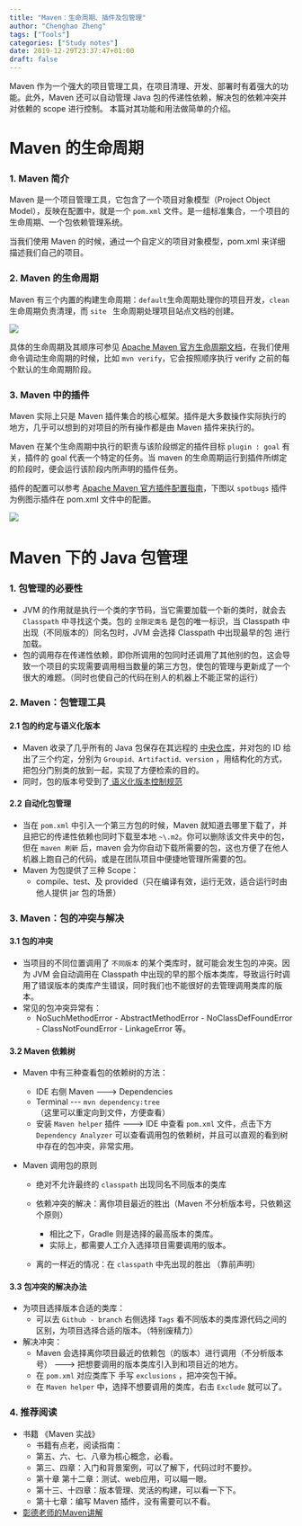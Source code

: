 ```yaml
---
title: "Maven：生命周期、插件及包管理"
author: "Chenghao Zheng"
tags: ["Tools"]
categories: ["Study notes"]
date: 2019-12-29T23:37:47+01:00
draft: false
---
```


Maven 作为一个强大的项目管理工具，在项目清理、开发、部署时有着强大的功能。此外，Maven 还可以自动管理 Java 包的传递性依赖，解决包的依赖冲突并对依赖的 scope 进行控制。 本篇对其功能和用法做简单的介绍。



# Maven 的生命周期

### 1. Maven 简介  

Maven 是一个项目管理工具，它包含了一个项目对象模型（Project Object Model），反映在配置中，就是一个 `pom.xml` 文件。是一组标准集合，一个项目的生命周期、一个包依赖管理系统。

当我们使用 Maven 的时候，通过一个自定义的项目对象模型，pom.xml 来详细描述我们自己的项目。

### 2. Maven 的生命周期

Maven 有三个内置的构建生命周期：`default`生命周期处理你的项目开发，`clean` 生命周期负责清理，而 `site ` 生命周期处理项目站点文档的创建。

![](/images/maven生命周期.png)

具体的生命周期及其顺序可参见 [Apache Maven 官方生命周期文档](https://maven.apache.org/guides/introduction/introduction-to-the-lifecycle.html#Build_Lifecycle_Basics)，在我们使用命令调动生命周期的时候，比如 `mvn verify`，它会按照顺序执行 verify 之前的每个默认的生命周期阶段。

### 3. Maven 中的插件

Maven 实际上只是 Maven 插件集合的核心框架。插件是大多数操作实际执行的地方，几乎可以想到的对项目的所有操作都是由 Maven 插件来执行的。

Maven 在某个生命周期中执行的职责与该阶段绑定的插件目标 `plugin : goal` 有关，插件的 goal 代表一个特定的任务。当 maven 的生命周期运行到插件所绑定的阶段时，便会运行该阶段内所声明的插件任务。

插件的配置可以参考 [Apache Maven 官方插件配置指南](https://maven.apache.org/guides/mini/guide-configuring-plugins.html)，下图以 `spotbugs` 插件为例图示插件在 pom.xml 文件中的配置。

![](/images/maven插件.png)　



# Maven 下的 Java 包管理

### 1. 包管理的必要性

* JVM 的作用就是执行一个类的字节码，当它需要加载一个新的类时，就会去 `Classpath` 中寻找这个类。包的 `全限定类名` 是包的唯一标识，当 Classpath 中出现（不同版本的）同名包时，JVM 会选择 Classpath 中出现最早的包 进行加载。
* 包的调用存在传递性依赖，即你所调用的包同时还调用了其他别的包，这会导致一个项目的实现需要调用相当数量的第三方包，使包的管理与更新成了一个很大的难题。（同时也使自己的代码在别人的机器上不能正常的运行）

### 2. Maven：包管理工具

#### 2.1 包的约定与语义化版本

* Maven 收录了几乎所有的 Java 包保存在其远程的 [中央仓库](http://repo1.maven.org/maven2/)，并对包的 ID 给出了三个约定，分别为 `Groupid、Artifactid、version` ，用结构化的方式，把包分门别类的放到一起，实现了方便检索的目的。
* 同时，包的版本号受到了[ 语义化版本控制规范 ](https://semver.org/lang/zh-CN/)

#### 2.2 自动化包管理

* 当在 `pom.xml` 中引入一个第三方包的时候，Maven 就知道去哪里下载了，并且把它的传递性依赖也同时下载至本地 `~\.m2`。你可以删除该文件夹中的包，但在 `maven 刷新` 后，maven 会为你自动下载所需要的包，这也方便了在他人机器上跑自己的代码，或是在团队项目中便捷地管理所需要的包。
* Maven 为包提供了三种 Scope：
    * compile、test、及 provided（只在编译有效，运行无效，适合运行时由他人提供 jar 包的场景）

### 3. Maven：包的冲突与解决

#### 3.1 包的冲突

* 当项目的不同位置调用了 `不同版本` 的某个类库时，就可能会发生包的冲突。因为 JVM 会自动调用在 Classpath 中出现的早的那个版本类库，导致运行时调用了错误版本的类库产生错误，同时我们也不能很好的去管理调用类库的版本。
* 常见的包冲突异常有：
    * NoSuchMethodError - AbstractMethodError - NoClassDefFoundError - ClassNotFoundError - LinkageError 等。

#### 3.2 Maven 依赖树

* Maven 中有三种查看包的依赖树的方法：
    * IDE 右侧 Maven ---> Dependencies
    * Terminal --- `mvn dependency:tree` （这里可以重定向到文件，方便查看）
    * 安装 `Maven helper` 插件 ---> IDE 中查看 `pom.xml` 文件，点击下方 `Dependency Analyzer` 可以查看调用包的依赖树，并且可以直观的看到树中存在的包冲突，非常实用。

* Maven 调用包的原则

    * 绝对不允许最终的 `classpath` 出现同名不同版本的类库
    * 依赖冲突的解决：离你项目最近的胜出（Maven 不分析版本号，只依赖这个原则）
        * 相比之下，Gradle 则是选择的最高版本的类库。
        * 实际上，都需要人工介入选择项目需要调用的版本。

    * 离的一样近的情况：在 `classpath` 中先出现的胜出 （靠前声明）

#### 3.3 包冲突的解决办法

* 为项目选择版本合适的类库：
    * 可以去 `Github - branch` 右侧选择 `Tags` 看不同版本的类库源代码之间的区别，为项目选择合适的版本。（特别废精力）
* 解决冲突：
    * Maven 会选择离你项目最近的依赖包（的版本）进行调用（不分析版本号） ---> 把想要调用的版本类库引入到和项目近的地方。
    * 在 `pom.xml` 对应类库下 手写 `exclusions` ，把冲突包干掉。
    * 在 `Maven helper` 中，选择不想要调用的类库，右击 `Exclude` 就可以了。

### 4. 推荐阅读

* 书籍 《Maven 实战》
    * 书籍有点老，阅读指南：
    * 第五、六、七、八章为核心概念，必看。
    * 第三、四章：入门和背景案例，可以了解下，代码过时不要抄。
    * 第十章 第十二章：测试、web应用，可以瞄一眼。
    * 第十三、十四章：版本管理、灵活的构建，可以看一下下。
    * 第十七章：编写 Maven 插件，没有需要可以不看。
* [ 彰德老师的Maven讲解](https://blindpirate.github.io/2019/05/10/Maven/)